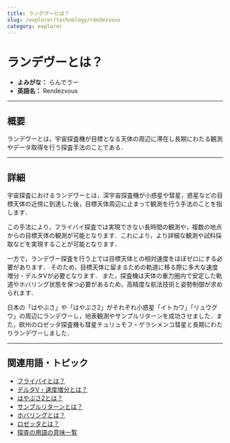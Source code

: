 ```yaml
---
title: ランデヴーとは？
slug: /explorer/technology/rendezvous
category: explorer
---
```


# ランデヴーとは？

- **よみがな：** らんでゔー  
- **英語名：** Rendezvous  

---

## 概要

ランデヴーとは，宇宙探査機が目標となる天体の周辺に滞在し長期にわたる観測やデータ取得を行う探査手法のことである．

---

## 詳細

宇宙探査におけるランデヴーとは，深宇宙探査機が小惑星や彗星，惑星などの目標天体の近傍に到達した後，目標天体周辺に止まって観測を行う手法のことを指します．

この手法により，フライバイ探査では実現できない長時間の観測や，複数の地点からの目標天体の観測が可能となります．これにより，より詳細な観測や試料採取などを実現することが可能となります．

一方で，ランデヴー探査を行う上では目標天体との相対速度をほぼゼロにする必要があります．
そのため，目標天体に留まるための軌道に移る際に多大な速度増分・デルタVが必要となります．
また，探査機は天体の重力圏内で安定した軌道やホバリング状態を保つ必要があるため，高精度な航法技術と姿勢制御が求められます．

日本の「はやぶさ」や「はやぶさ2」がそれぞれ小惑星「イトカワ」「リュウグウ」の周辺にランデヴーし，地表観測やサンプルリターンを成功させました．また，欧州のロゼッタ探査機も彗星チュリュモフ・ゲラシメンコ彗星と長期にわたりランデヴーしました．

---

## 関連用語・トピック

- [フライバイとは？](/docs/explorer/technology/flyby)
- [デルタV・速度増分とは？](/docs/orbit/delta-v-budget)
- [はやぶさ2とは？](/docs/explorer/mission/hayabusa2)
- [サンプルリターンとは？](/docs/explorer/technology/sample-return)
- [ホバリングとは？](/docs/explorer/technology/hovering)
- [ロゼッタとは？](/docs/explorer/mission/rosetta)
- [探査の用語の意味一覧](/docs/category/explorer)
